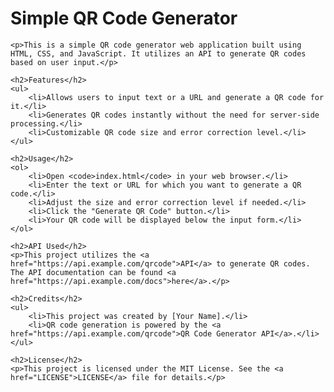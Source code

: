 
<body>
    <h1>Simple QR Code Generator</h1>

    <p>This is a simple QR code generator web application built using HTML, CSS, and JavaScript. It utilizes an API to generate QR codes based on user input.</p>

    <h2>Features</h2>
    <ul>
        <li>Allows users to input text or a URL and generate a QR code for it.</li>
        <li>Generates QR codes instantly without the need for server-side processing.</li>
        <li>Customizable QR code size and error correction level.</li>
    </ul>

    <h2>Usage</h2>
    <ol>
        <li>Open <code>index.html</code> in your web browser.</li>
        <li>Enter the text or URL for which you want to generate a QR code.</li>
        <li>Adjust the size and error correction level if needed.</li>
        <li>Click the "Generate QR Code" button.</li>
        <li>Your QR code will be displayed below the input form.</li>
    </ol>

    <h2>API Used</h2>
    <p>This project utilizes the <a href="https://api.example.com/qrcode">API</a> to generate QR codes. The API documentation can be found <a href="https://api.example.com/docs">here</a>.</p>

    <h2>Credits</h2>
    <ul>
        <li>This project was created by [Your Name].</li>
        <li>QR code generation is powered by the <a href="https://api.example.com/qrcode">QR Code Generator API</a>.</li>
    </ul>

    <h2>License</h2>
    <p>This project is licensed under the MIT License. See the <a href="LICENSE">LICENSE</a> file for details.</p>
</body>
</html>
